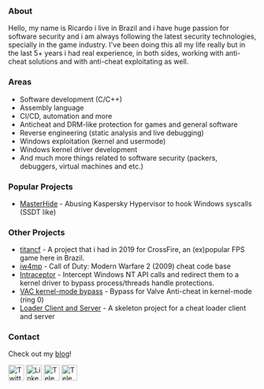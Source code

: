 
<h3>About</h3>

Hello, my name is Ricardo i live in Brazil and i have huge passion for software security and i am always following the latest security technologies, specially in the game industry.
I've been doing this all my life really but in the last 5+ years i had real experience, in both sides, working with anti-cheat solutions and with anti-cheat exploitating as well. 

<h3>Areas</h3>

 - Software development (C/C++)
 - Assembly language
 - CI/CD, automation and more
 - Anticheat and DRM-like protection for games and general software
 - Reverse engineering (static analysis and live debugging)
 - Windows exploitation (kernel and usermode)
 - Windows kernel driver development
 - And much more things related to software security (packers, debuggers, virtual machines and etc.)

<h3>Popular Projects</h3>

 - [MasterHide](https://github.com/crvvdev/MasterHide) - Abusing Kaspersky Hypervisor to hook Windows syscalls (SSDT like)

<h3>Other Projects</h3>

 - [titancf](https://github.com/crvvdev/titancf) - A project that i had in 2019 for CrossFire, an (ex)popular FPS game here in Brazil.
 - [iw4mp](https://github.com/crvvdev/iw4mp) - Call of Duty: Modern Warfare 2 (2009) cheat code base
 - [Intraceptor](https://github.com/crvvdev/intraceptor) - Intercept Windows NT API calls and redirect them to a kernel driver to bypass process/threads handle protections.
 - [VAC kernel-mode bypass](https://github.com/crvvdev/vac-bypass-kernel) - Bypass for Valve Anti-cheat in kernel-mode (ring 0)
 - [Loader Client and Server](https://github.com/crvvdev/loader-clientserver/tree/main) - A skeleton project for a cheat loader client and server

<h3>Contact</h3>

Check out my [blog](https://crvv.dev/)!

[<img align="middle" alt="Twitter" width="32px" src="https://cdn.simpleicons.org/javascript?viewbox=auto" />][twitter] [<img align="middle" alt="LinkedIn" width="32px" src="https://cdn.jsdelivr.net/npm/simple-icons@v3/icons/linkedin.svg" />][linkedin] [<img align="middle" alt="Telegram" width="32px" src="https://cdn.jsdelivr.net/npm/simple-icons@v3/icons/telegram.svg" />][telegram] [<img align="middle" alt="Telegram" width="32px" src="https://cdn.jsdelivr.net/npm/simple-icons@v3/icons/discord.svg" />][discord]

[twitter]: https://x.com/crvvdev
[telegram]: https://t.me/crvvdev
[linkedin]: https://www.linkedin.com/in/ricardo-carvalho-4677b1194/
[discord]: https://discord.com/invite/Bxrk4EpQ
